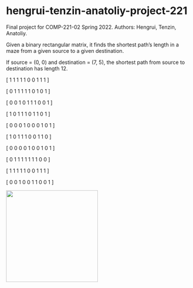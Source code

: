 # hengrui-tenzin-anatoliy-project-221
Final project for COMP-221-02 Spring 2022. Authors: Hengrui, Tenzin, Anatoliy.


Given a binary rectangular matrix, it finds the shortest path’s length in a maze from a given source to a given destination.

 

 If source = (0, 0) and destination = (7, 5), the shortest path from source to destination has length 12.

 

 [ 1  1  1  1  1  0  0  1  1  1 ]
 
 [ 0  1  1  1  1  1  0  1  0  1 ]
 
 [ 0  0  1  0  1  1  1  0  0  1 ]
 
 [ 1  0  1  1  1  0  1  1  0  1 ]
 
 [ 0  0  0  1  0  0  0  1  0  1 ]
 
 [ 1  0  1  1  1  0  0  1  1  0 ]
 
 [ 0  0  0  0  1  0  0  1  0  1 ]
 
 [ 0  1  1  1  1  1  1  1  0  0 ]
 
 [ 1  1  1  1  1  0  0  1  1  1 ]
 
 [ 0  0  1  0  0  1  1  0  0  1 ]


<img src="(https://github.com/acheredn/hengrui-tenzin-anatoliy-project-221/blob/main/Screen%20Shot%202022-05-02%20at%201.06.05%20AM.png" width=250><br>
